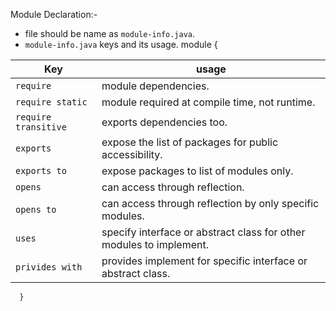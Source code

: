 Module Declaration:-
  - file should be name as `module-info.java`.
  - `module-info.java` keys and its usage.
      module <modulename> {
  
| Key | usage |  
| - | - |      
| `require` | module dependencies.   |
| `require static` | module required at compile time, not runtime. |
| `require transitive` | exports dependencies too. |
| `exports` | expose the list of packages for public accessibility. |
| `exports to` | expose packages to list of modules only. |
| `opens` | can access through reflection. |
| `opens to` | can access through reflection by only specific modules. |
| `uses` |  specify interface or abstract class for other modules to implement. |
| `privides with` | provides implement for specific interface or abstract class. |
        
      }
   
